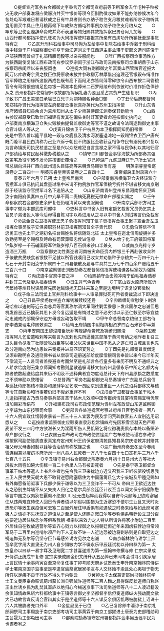 <!-- { "loadSidebar": true } -->
　　○提督宣府军务右佥都御史李秉言万全都司宣府前等卫所军余去年屯种子粒被灾无收户部奏准将应徵赈济并买牛银价等项令臣酙酌徵收如果不能办纳停候次年今各处屯军艰难日甚请秋成之日有牛具者则令办纳子粒住支月粮贫难者所收子粒听其食用置买牛具止住月粮再候下年成熟方偱屯种事例办纳子粒住支月粮从之
　　○罕东等卫使臣陛辞命赍敕并彩币表里等物归赐其故指挥察巴男仓阿儿加等
　　○山西行都司都指挥使孔旺初为大同指挥使时妄报其所亲有击虏功升所镇抚至是事觉特宥之
　　○乙亥升刑科右给事中司马恂为左给事中复除右给事中乔毅于刑科给事中钱澍于户科监察御史程亨于浙江道刘文于江西道主事孟瑛于吏部文选司陈俊于户部狭西司曾卓于礼部精膳司毅等以亲丧服阕也
　　○陛广西按察司佥事汤性方为狭西副使复除江西布政司右参议罗宗闰于浙江布政司云南按察司佥事胡鼎于山东按察司宗闰鼎以亲丧服阕也
　　○巡抚大同右副都御史年富奏山西管粮官近报大同万亿库收寄余货之数臣欲将原收未放并参政柳芳林厚借出追理还官银叚布绢准作官军俸粮之用缘所追银两成色既有高下而叚疋亦皆纰薄零碎欲令山西布按二司管粮官令有司将银煎销足色每银一两准本色俸米二石罗叚绫布则依彼时价准作折色俸钞从之  贵州都指挥使常智奸取故都指挥侯礼妻为妾且悉占其赀产生徒复职
　　○丙子致书广昌王美坚曰承喻已立兄子为嗣特赐名钟金□御
　　○丁丑命后府都督同知郑铭孙贤代为指挥使左府都督佥事张真孙英代为苏州卫指挥使
　　○升山东青州府诸城县知县余贞为莒州知州从太子少师兼侍郎江渊奏保其勤能也
　　○山西右参议郑原受已致仕归福建有发其在偏头关时奸军妻者命巡按御史执问之
　　○户部奏南京横海卫仓失火毁粮由提督监收御史等官不谨之故请令法司逮鞫御史主事仓官斗级人等从之
　　○戊寅升锦衣卫千户杭昱为本卫指挥同知仍旧带俸
　　○先是中官传旨以隆平县地一叚与束鹿县及清水河淤塞退滩地一叚赐锦衣卫百户唐兴既而隆平县民白清称为己业兴诉于朝民不终服比至收获互相争夺民有溺死者兴复以为言命镇抚司执民杖遣之至是兴以众怒难犯自言食禄之家不得与民争利以其地归官户部请给与贫民起科徵办税粮从之
　　○镇守四川都督佥事徐海数为所部奏其强敚第宅及役军诸不发命巡按御史覆治之
　　○己卯湖广九溪卫麻辽千户所土官冠带总旗向洪并广西向武州遣头目陈亮等来朝贡马赐钞币有差
　　明英宗睿皇帝寔录卷之二百四十一
明英宗睿皇帝实录卷之二百四十二
　　废帝郕戾王附录第六十
　　景泰五年六月辛巳朔  太上皇帝居南宫
　　○户部奏南京横海卫仓灾经该监守官攒军斗俱已执问其盘量过堪中米请不拘例放作官军俸粮亏折并不堪者移文南京刑部于经该监守官攒军斗名下追陪从之
　　○山东济南青州登州东昌河南怀庆卫辉汝宁南阳府俱奏四五月中亢旱不雨二麦槁死夏税无徵命户部覆实蠲之
　　○壬午命都察院右佥都御史余俨复任仍理清黄以亲丧服阕也
　　○升南京兵部职方司主事李才郁为本部武库司郎中
　　○吏科言中书舍人旧有定额乞裁省冗员仍乞禁止官员子弟诸色人等今后母得自陈习字以希进用从之寻以中书舍人刘钺等言仍免裁省
　　○命故金吾右卫指挥使王忠子勇指挥同知丁信子贵指挥佥事王聚子宣金吾左卫指挥佥事吴敬子安俱袭职羽林前卫指挥同知普全子贵代职
　　○忠勇伯蒋信卒信忠勇王也先土干之甥初名把台赐姓名蒋信随驾北征  太上皇帝在迤北信周旋拥护多效勤劳至是卒赐祭及赙命有司营葬赠忠侯谥僖顺
　　○癸未给宁化王府镇国将军钟錤岁禄一千石辅国将军钟鐖岁禄八百石俱米钞口半兼支
　　○减南京光禄寺岁造酒三万瓶
　　○监察御史沈性奏迩者河南被灾命臣赍内帑银三千两赴彼收籴种子俵散贫民缺食者银数不足就以所官钱凑用己收籴并劝借种子杂粮共一万四千九十七石于开封南阳汝宁所属四十二州县俵散及雇与牛具共三万七千四百余户赈给五千三百六十口
　　○南京监察御史刘敷劾奏左都督吴信指挥使梅谦各纵家奴为强贼特宥之
　　○丙戌遣中官祭中霤之神
　　○给赐镇守金齿腾冲南宁伯毛福寿诰券并封其三代及妻从福寿请也
　　○日生背气色青赤
　　○丁亥山西太原府所属忻代繁峙等州县税课局官先因达贼惊扰无□往来革之至是边境稍宁诏复设官徵税
　　○戊子命三法司堂上官并刑科给事中一人审录罪狱死可矜者奏裁流以下即决遣之
　　○己丑昌平侯杨俊坐盗仓库钱粮赎绞还爵
　　○辛卯敕缅甸宣慰使卜剌浪马哈省以速剌等近云南总兵等官奏称尔调大军同往剿孟餋思卜发此固尔之忠诚但思机发首恶近已擒获其思卜发今复远遁是有悔过之意不必穷讨以示至仁敕至尔等宜益动忠诚戒约部属保守边方毋或妄动包取不靖
　　○甲午命总督南京粮储工部右侍郎李浩兼理屯种赐敕谕之
　　○给靖王府镇国中尉相舆相资岁四百石米钞中半兼支
　　○丙申安南国王黎浚陪臣阮乔等陛辞命赍敕及锦绮归赐浚
　　○朵颜卫都指挥阿儿乞蛮遣哈剌等来朝言为瓦剌也先所逼徙其部落于黄河毋纳之地昨者复召三卫头目令尽发丁壮随营攻战臣等以祖父以来世臣中国不愿从之遂亡归白城且言也先欲分道南向恐为边患故来奏报并进马匹诏宴劳之
　　○丁酉先是礼部奏旨度僧定议须审勘明白及通晓佛书者从僧录司造册送部给度牒僧银司言奉旨以来今已半年天下僧流无一人赴司者盖畏避查考而然至是礼部言各行童多有来历不明及不通经典之人希求给度则云集京师闻知考勘则星散逃躲请移文各府州县循永乐中所定名额内有缺者依数起送给度其来历不明及不通释典者宜勿度诏总计天下府州县原额之数悉度之不须审勘以致稽留
　　○总督两广军务右副都御史马昂奏镇守广东副总兵翁信与巡抚侍郎揭稽不能协和屡肆争忿乞取一员回京别遣重臣一人代之诏兵部移文与稽等令其自新协和行事若仍旧不悛必重罪不宥
　　○戊戌泰宁卫都督佥事革干帖木儿遣指挥猛古乃贡马奏事兵部言革干帖木儿效顺中国传报虏情其宴待赏赐宜稍优厚诏加赐彩币绢布
　　○升福建布政司右布政使范理为贵州左布政使山东道监察御史李琮为山东按察司佥事
　　○吏部言各处巡抚官考察过府州县官老疾者一百八十六人例宜致仕懦弱贪暴者一百三十三人宜罢为民及学问荒疏教官五人宜别选用诏悉从之
　　○巡按直隶监察御史应颢奏直隶苏松常镇四府先因积雪坚凝天色严寒麦苖不发三四月中方欲滋长又为淫雨所伤人民饥窘乞将应徵税麦俱存本处以备赈济命户部议行之
　　○己亥赐云南布政司左布政使贾铨湖广右布政使马谨右参政徐俌按察司副使陈质直隶真定府定州知州王约保定府清苑县知县吴宗庆诰敕并封赠其祖父母父母妻如制以铨等皆治绩有称故旌之也
　　○湖广衡州府奏去冬至今春雨雪连绵兼以疫疠本府所隶一州八县人民死者一万八千七百四十七口冻死牛三万六千七百八十五只
　　○辛丑镇守易州右佥都御史陈泰奏六月初十日易州大方等社大风拔木雨雹如碗大伤稼一百二十余里人马有被击死者
　　○先是泰宁等卫都督佥事革干帖木等遣人上书言往者也先令我三卫来扰边方近又召我三卫听彼驱役切思我三卫人民世受天朝大恩不敢背逆愿附塞居住为中国藩篱且乞大宁废城及甲遁见赐如有外侮愿备前驱事下兵部少保于谦等以为三卫变诈不一不可从  帝曰三卫欲近边住从之恐别生衅端不从又失夷人归化之意尔兵部佥廷臣计议至当以闻太保宁阳侯陈懋等言中国之驭夷狄在覊縻不绝庶□□殳无由起衅而我得以自安今朵颜等卫欲附塞居住从违两难宜待使人回日令译者语以尔俗以围猎为生近塞恐不便尔生业且又天时炎热恐尔等致生疾疫但可去塞二百里外居住甲盾俱有如遇敌之时奏来给与如此庶可塞夷人之请亦不失抚驭之道诏从之至是使人还赐之敕曰尔等奏称俱系朝廷设立卫分百姓要近边居住朕念尔等俱系我朝  祖宗以来效力之人特从所请许将家小附边二百里外居住自在牧放遇警尔等宜齐心戮力以捍御之以报朝廷但近年来因虏狂悖边将常领军马于二百里内巡哨尔须严约下人无故不许一人近边恐被边将剿杀则是自取犯边之祸追悔无及尔等仍坚守臣节毋感外诱方见尔之忠诚
　　○南京翰林院侍讲学士邢宽卒宽字用大直隶无为州人自少頴敏力学不辍永乐甲辰廷试初以孙曰恭为第一  太宗皇帝以曰恭一暴字耳及见刑宽二字甚喜遂擢为第一授翰林修撰与修  仁宗实录成升侍讲正统戊午复修  宣宗实录成赐金织文绮升从五品俸已未同考会试寻引疾家居上言民情十余事丙寅召至京命复任事丁卯考顺天府乡试景泰壬申升南京翰林院侍讲学士署南京国子监事至是卒遣官谕祭宽居家孝友与人交终始不渝且处心夷坦于物无所忤以足疾不良于行故不得久于内朝云
　　○癸卯太子太保兼吏部尚书翰林院学士王文奏臣奉命赈饥蓟州获长洲县强贼许道师等二百人鞫之具得谋反状道师自称赵王出世诱乡民为乱焚其室庐以绝归心今械送京事下法司坐道师等八十二人凌迟籍没余俱知情故纵斩六科都给事中王镇等言御史李坚都督李信但奏道师纵火强劫而文欲大已功故言谋反请会官辩其实于是坐道师等十六人谋反余俱因饥寒被胁狱上诏诛十六人其被胁者充口外军
　　○金星昼见于已位
　　○乙巳复除郎中潘谅于南京礼部祠祭司主事周旋于南京吏部考功司主事黄霖于南京工部擢进士唐泰为吏部稽勋司主吕晟为工部屯田司主事
　　○都察院劾奏镇守定州署都指挥佥事吴玉诬平民为也谍者宥之
